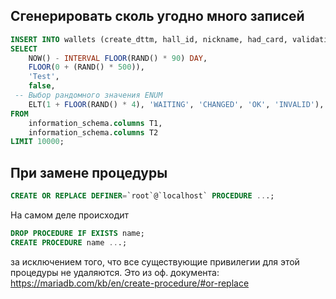 ## Сгенерировать сколь угодно много записей

```sql
INSERT INTO wallets (create_dttm, hall_id, nickname, had_card, validation_status)
SELECT
    NOW() - INTERVAL FLOOR(RAND() * 90) DAY,
    FLOOR(0 + (RAND() * 500)),
    'Test',
    false,
 -- Выбор рандомного значения ENUM
    ELT(1 + FLOOR(RAND() * 4), 'WAITING', 'CHANGED', 'OK', 'INVALID'),
FROM
    information_schema.columns T1,
    information_schema.columns T2
LIMIT 10000;
```

## При замене процедуры
```sql
CREATE OR REPLACE DEFINER=`root`@`localhost` PROCEDURE ...;
```
На самом деле происходит
```sql
DROP PROCEDURE IF EXISTS name;
CREATE PROCEDURE name ...;
```
за исключением того, что все существующие привилегии для этой процедуры не удаляются.
Это из оф. документа: https://mariadb.com/kb/en/create-procedure/#or-replace

